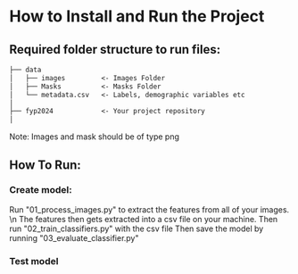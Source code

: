 # How to Install and Run the Project

## Required folder structure to run files:
```markdown
├── data
│   ├── images         <- Images Folder
│   ├── Masks          <- Masks Folder
│   └── metadata.csv   <- Labels, demographic variables etc
│
├── fyp2024            <- Your project repository
│
```
Note: Images and mask should be of type png


## How To Run:
### Create model:
Run "01_process_images.py" to extract the features from all of your images. \n
The features then gets extracted into a csv file on your machine.
Then run "02_train_classifiers.py" with the csv file
Then save the model by running "03_evaluate_classifier.py"

### Test model

